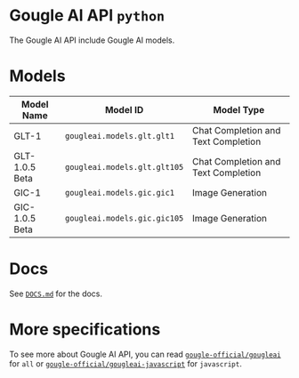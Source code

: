 # Gougle AI API `python`
The Gougle AI API include Gougle AI models.

# Models
| Model Name     | Model ID                     | Model Type                          |
| -------------- | ---------------------------- | ----------------------------------- |
| GLT-1          | `gougleai.models.glt.glt1`   | Chat Completion and Text Completion |
| GLT-1.0.5 Beta | `gougleai.models.glt.glt105` | Chat Completion and Text Completion |
| GIC-1          | `gougleai.models.gic.gic1`   | Image Generation                    |
| GIC-1.0.5 Beta | `gougleai.models.gic.gic105` | Image Generation                    |

# Docs
See [`DOCS.md`](https://github.com/gougle-official/gougleai-python/blob/main/DOCS.md) for the docs.

# More specifications
To see more about Gougle AI API, you can read [`gougle-official/gougleai`](https://www.github.com/gougle-official/gougleai) for `all` or [`gougle-official/gougleai-javascript`](https://www.github.com/gougle-official/gougleai-javascript) for `javascript`. 
